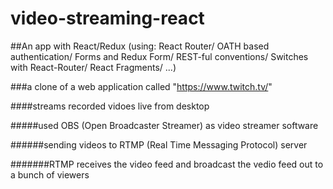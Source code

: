 # video-streaming-react

##An app with React/Redux (using: React Router/ OATH based authentication/ Forms and Redux Form/ REST-ful conventions/ Switches with React-Router/ React Fragments/ ...) 

###a clone of a web application called "https://www.twitch.tv/" 

####streams recorded vidoes live from desktop

#####used OBS (Open Broadcaster Streamer) as video streamer software

######sending videos to RTMP (Real Time Messaging Protocol) server

#######RTMP receives the video feed and broadcast the vedio feed out to a bunch of viewers
